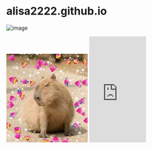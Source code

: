 # alisa2222.github.io
![image](https://user-images.githubusercontent.com/120451048/207258673-c47135da-65c5-4f77-b373-44961aad9d5f.png)

<style>
.nav div {
    display: inline-block;
}
</style>

<div class="nav">
  
<div>
<img src="Без названия.jpg">
</div>
  
<div>
<iframe  frameborder="no" scrolling="no" width="150" height="280" src="https://yandex.ru/time/widget/?geoid=11353&lang=ru&layout=vert&type=analog&face=serif"></iframe>
</div>
  
</div>

